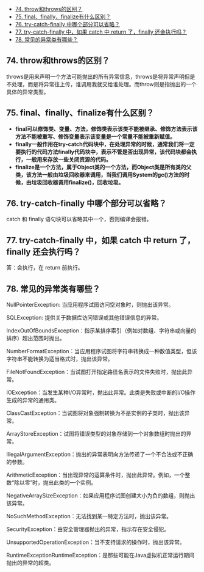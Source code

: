 * [74\. throw和throws的区别？](#74-throw%E5%92%8Cthrows%E7%9A%84%E5%8C%BA%E5%88%AB)
* [75\. final、finally、finalize有什么区别？](#75-finalfinallyfinalize%E6%9C%89%E4%BB%80%E4%B9%88%E5%8C%BA%E5%88%AB)
* [76\. try\-catch\-finally 中哪个部分可以省略？](#76-try-catch-finally-%E4%B8%AD%E5%93%AA%E4%B8%AA%E9%83%A8%E5%88%86%E5%8F%AF%E4%BB%A5%E7%9C%81%E7%95%A5)
* [77\. try\-catch\-finally 中，如果 catch 中 return 了，finally 还会执行吗？](#77-try-catch-finally-%E4%B8%AD%E5%A6%82%E6%9E%9C-catch-%E4%B8%AD-return-%E4%BA%86finally-%E8%BF%98%E4%BC%9A%E6%89%A7%E8%A1%8C%E5%90%97)
* [78\. 常见的异常类有哪些？](#78-%E5%B8%B8%E8%A7%81%E7%9A%84%E5%BC%82%E5%B8%B8%E7%B1%BB%E6%9C%89%E5%93%AA%E4%BA%9B)

## 74. throw和throws的区别？

throws是用来声明一个方法可能抛出的所有异常信息，throws是将异常声明但是不处理，而是将异常往上传，谁调用我就交给谁处理。而throw则是指抛出的一个具体的异常类型。

## 75. final、finally、finalize有什么区别？

* **final可以修饰类、变量、方法，修饰类表示该类不能被继承、修饰方法表示该方法不能被重写、修饰变量表示该变量是一个常量不能被重新赋值。**
* **finally一般作用在try-catch代码块中，在处理异常的时候，通常我们将一定要执行的代码方法finally代码块中，表示不管是否出现异常，该代码块都会执行，一般用来存放一些关闭资源的代码。**
* **finalize是一个方法，属于Object类的一个方法，而Object类是所有类的父类，该方法一般由垃圾回收器来调用，当我们调用System的gc()方法的时候，由垃圾回收器调用finalize()，回收垃圾。**

## 76. try-catch-finally 中哪个部分可以省略？

catch 和 finally 语句块可以省略其中一个，否则编译会报错。

## 77. try-catch-finally 中，如果 catch 中 return 了，finally 还会执行吗？

答：会执行，在 return 前执行。

## 78. 常见的异常类有哪些？

NullPointerException: 当应用程序试图访问空对象时，则抛出该异常。

SQLException: 提供关于数据库访问错误或其他错误信息的异常。

IndexOutOfBoundsException：指示某排序索引（例如对数组、字符串或向量的排序）超出范围时抛出。

NumberFormatException：当应用程序试图将字符串转换成一种数值类型，但该字符串不能转换为适当格式时，抛出该异常。

FileNotFoundException：当试图打开指定路径名表示的文件失败时，抛出此异常。

IOException：当发生某种I/O异常时，抛出此异常。此类是失败或中断的I/O操作生成的异常的通用类。

ClassCastException：当试图将对象强制转换为不是实例的子类时，抛出该异常。

ArrayStoreException：试图将错误类型的对象存储到一个对象数组时抛出的异常。

IllegalArgumentException：抛出的异常表明向方法传递了一个不合法或不正确的参数。

ArithmeticException：当出现异常的运算条件时，抛出此异常。例如，一个整数“除以零”时，抛出此类的一个实例。

NegativeArraySizeException：如果应用程序试图创建大小为负的数组，则抛出该异常。

NoSuchMethodException：无法找到某一特定方法时，抛出该异常。

SecurityException：由安全管理器抛出的异常，指示存在安全侵犯。

UnsupportedOperationException：当不支持请求的操作时，抛出该异常。

RuntimeExceptionRuntimeException：是那些可能在Java虚拟机正常运行期间抛出的异常的超类。

